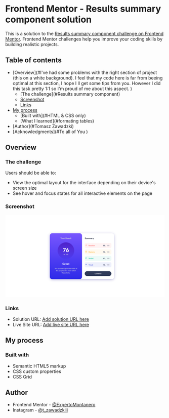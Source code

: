 # Frontend Mentor - Results summary component solution

This is a solution to the [Results summary component challenge on Frontend Mentor](https://www.frontendmentor.io/challenges/results-summary-component-CE_K6s0maV). Frontend Mentor challenges help you improve your coding skills by building realistic projects. 

## Table of contents

- [Overview](#I've had some problems with the right section of project (this on a white background). I feel that my code here is far from beeing optimal
at this section, I hope I ll get some tips from you. However I did this task pretty 1:1 so I'm proud of me about this aspect. )
  - [The challenge](#Results summary component)
  - [Screenshot](#)
  - [Links](#)
- [My process](#:>)
  - [Built with](#HTML & CSS only)
  - [What I learned](#formating tables)
- [Author](#Tomasz Zawadzki)
- [Acknowledgments](#To all of You )


## Overview

### The challenge

Users should be able to:

- View the optimal layout for the interface depending on their device's screen size
- See hover and focus states for all interactive elements on the page

### Screenshot

![](./project_view.PNG)

### Links

- Solution URL: [Add solution URL here](https://your-solution-url.com)
- Live Site URL: [Add live site URL here](https://your-live-site-url.com)

## My process

### Built with

- Semantic HTML5 markup
- CSS custom properties
- CSS Grid

## Author

- Frontend Mentor - [@ExpertoMontanero](https://www.frontendmentor.io/profile/ExpertoMontanero)
- Instagram - [@t_zawadzkiii](https://www.instagram.com/t_zawadzkiii/)

